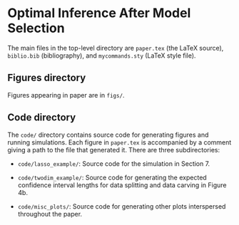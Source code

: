 Optimal Inference After Model Selection
==========

The main files in the top-level directory are `paper.tex` (the LaTeX source), `biblio.bib` (bibliography), and `mycommands.sty` (LaTeX style file).

Figures directory
------

Figures appearing in paper are in `figs/`.

Code directory
------

The `code/` directory contains source code for generating figures and running simulations. Each figure in `paper.tex` is accompanied by a comment giving a path to the file that generated it. There are three subdirectories:

- `code/lasso_example/`: Source code for the simulation in Section 7.

- `code/twodim_example/`: Source code for generating the expected confidence interval lengths for data splitting and data carving in Figure 4b.

- `code/misc_plots/`: Source code for generating other plots interspersed throughout the paper.
